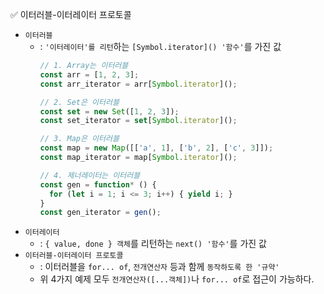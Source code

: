 ✅ 이터러블-이터레이터 프로토콜

* `이터러블`
  * : `'이터레이터'를 리턴`하는 `[Symbol.iterator]() '함수'`를 가진 값
    ```js
    // 1. Array는 이터러블
    const arr = [1, 2, 3];
    const arr_iterator = arr[Symbol.iterator]();

    // 2. Set은 이터러블
    const set = new Set([1, 2, 3]);
    const set_iterator = set[Symbol.iterator]();

    // 3. Map은 이터러블
    const map = new Map([['a', 1], ['b', 2], ['c', 3]]);
    const map_iterator = map[Symbol.iterator]();

    // 4. 제너레이터는 이터러블
    const gen = function* () {
      for (let i = 1; i <= 3; i++) { yield i; }
    }
    const gen_iterator = gen();
    ```
* `이터레이터`
  * : `{ value, done } 객체`를 리턴하는 `next() '함수'`를 가진 값
* `이터러블-이터레이터 프로토콜`
  * : 이터러블을 `for... of`, `전개연산자` 등과 함께 `동작하도록 한 '규약'`
  * 위 4가지 예제 모두 `전개연산자([...객체])`나 `for... of`로 접근이 가능하다.